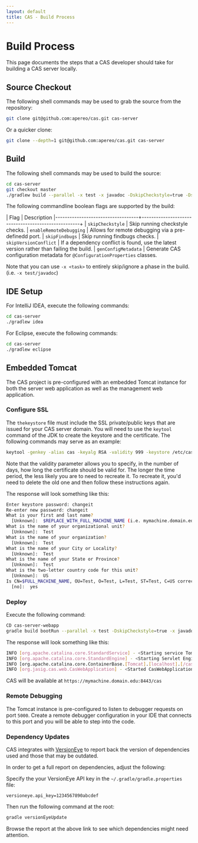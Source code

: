 ```yaml
---
layout: default
title: CAS - Build Process
---
```


# Build Process

This page documents the steps that a CAS developer should take for building a CAS server locally.

## Source Checkout

The following shell commands may be used to grab the source from the repository:

```bash
git clone git@github.com:apereo/cas.git cas-server
```

Or a quicker clone:

```bash
git clone --depth=1 git@github.com:apereo/cas.git cas-server
```

## Build

The following shell commands may be used to build the source:

```bash
cd cas-server
git checkout master
./gradlew build --parallel -x test -x javadoc -DskipCheckstyle=true -DskipFindbugs=true
```

The following commandline boolean flags are supported by the build:

| Flag                              | Description
|-----------------------------------+----------------------------------------------------+
| `skipCheckstyle`                  | Skip running checkstyle checks.
| `enableRemoteDebugging`           | Allows for remote debugging via a pre-definedd port.
| `skipFindbugs`                    | Skip running findbugs checks.
| `skipVersionConflict`             | If a dependency conflict is found, use the latest version rather than failing the build.
| `genConfigMetadata`               | Generate CAS configuration metadata for `@ConfigurationProperties` classes.


Note that you can use `-x <task>` to entirely skip/ignore a phase in the build. (i.e. `-x test/javadoc`)

## IDE Setup

For IntelliJ IDEA, execute the following commands:

```bash
cd cas-server
./gradlew idea
```

For Eclipse, execute the following commands:

```bash
cd cas-server
./gradlew eclipse
```

## Embedded Tomcat

The CAS project is pre-configured with an embedded Tomcat instance for both the server web application as well as the management web application.

### Configure SSL

The `thekeystore` file must include the SSL private/public keys that are issued for your CAS server domain. You will need to use the `keytool` command of the JDK to create the keystore and the certificate. The following commands may serve as an example:

```bash
keytool -genkey -alias cas -keyalg RSA -validity 999 -keystore /etc/cas/thekeystore
```

Note that the validity parameter allows you to specify, in the number of days, how long the certificate should be valid for. The longer the time period, the less likely you are to need to recreate it. To recreate it, you'd need to delete the old one and then follow these instructions again.

The response will look something like this:

```bash
Enter keystore password: changeit
Re-enter new password: changeit
What is your first and last name?
  [Unknown]:  $REPLACE_WITH_FULL_MACHINE_NAME (i.e. mymachine.domain.edu)
What is the name of your organizational unit?
  [Unknown]:  Test
What is the name of your organization?
  [Unknown]:  Test
What is the name of your City or Locality?
  [Unknown]:  Test
What is the name of your State or Province?
  [Unknown]:  Test
What is the two-letter country code for this unit?
  [Unknown]:  US
Is CN=$FULL_MACHINE_NAME, OU=Test, O=Test, L=Test, ST=Test, C=US correct?
  [no]:  yes
```

### Deploy

Execute the following command:

```bash
CD cas-server-webapp
gradle build bootRun --parallel -x test -DskipCheckstyle=true -x javadoc -DskipFindbugs=true 
```

The response will look something like this:

```bash
INFO [org.apache.catalina.core.StandardService] - <Starting service Tomcat>
INFO [org.apache.catalina.core.StandardEngine] - <Starting Servlet Engine: Apache Tomcat/x.y.z>
INFO [org.apache.catalina.core.ContainerBase.[Tomcat].[localhost].[/cas]] - <Initializing Spring embedded WebApplicationContext>
INFO [org.jasig.cas.web.CasWebApplication] - <Started CasWebApplication in 21.485 seconds (JVM running for 22.895)>
```

CAS will be available at `https://mymachine.domain.edu:8443/cas`

### Remote Debugging

The Tomcat instance is pre-configured to listen to debugger requests on port `5000`. Create a remote debugger 
configuration in your IDE that connects to this port and you will be able to step into the code.

### Dependency Updates

CAS integrates with [VersionEye](https://www.versioneye.com/user/projects/5677b4a5107997002d00131b) to 
report back the version of dependencies used and those that may be outdated.

In order to get a full report on dependencies, adjust the following:

Specify the your VersionEye API key in the `~/.gradle/gradle.properties` file:

```properties
versioneye.api_key=1234567890abcdef
```

Then run the following command at the root:

```bash
gradle versionEyeUpdate
```

Browse the report at the above link to see which dependencies might need attention. 
